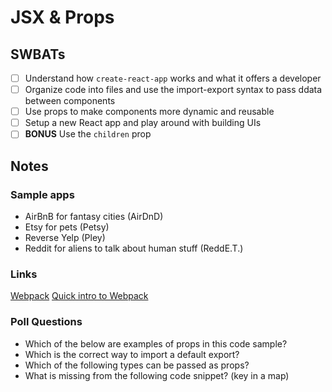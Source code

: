 JSX & Props
=============================

## SWBATs
- [ ] Understand how `create-react-app` works and what it offers a developer
- [ ] Organize code into files and use the import-export syntax to pass ddata between components
- [ ] Use props to make components more dynamic and reusable
- [ ] Setup a new React app and play around with building UIs
- [ ] **BONUS** Use the `children` prop 

## Notes

### Sample apps
- AirBnB for fantasy cities (AirDnD)
- Etsy for pets (Petsy)
- Reverse Yelp (Pley)
- Reddit for aliens to talk about human stuff (ReddE.T.)


### Links
[Webpack](https://webpack.js.org/)
[Quick intro to Webpack](https://medium.com/the-self-taught-programmer/what-is-webpack-and-why-should-i-care-part-1-introduction-ca4da7d0d8dc)

### Poll Questions 
- Which of the below are examples of props in this code sample?
- Which is the correct way to import a default export?
- Which of the following types can be passed as props? 
- What is missing from the following code snippet? (key in a map)

